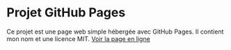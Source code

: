# Projet GitHub Pages

Ce projet est une page web simple hébergée avec GitHub Pages. Il contient mon nom et une licence MIT.
[Voir la page en ligne](https://tkl64.github.io/Module-12---Projet-Individuel-8/)